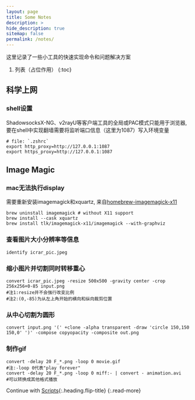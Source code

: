 ```yaml
---
layout: page
title: Some Notes
description: >
hide_description: true
sitemap: false
permalink: /notes/
---
```


这里记录了一些小工具的快速实现命令和问题解决方案

1. 列表（占位作用）
{:toc}

## 科学上网
### shell设置
ShadowsocksX-NG、v2rayU等客户端工具的全局或PAC模式只能用于浏览器, 要在shell中实现翻墙需要将监听端口信息（这里为1087）写入环境变量

~~~shell
# file: `.zshrc`
export http_proxy=http://127.0.0.1:1087
export https_proxy=http://127.0.0.1:1087
~~~

## Image Magic 
### mac无法执行display
需要重新安装imagemagick和xquartz, 来自[homebrew-imagemagick-x11](https://github.com/tlk/homebrew-imagemagick-x11)

	brew uninstall imagemagick # without X11 support
	brew install --cask xquartz
	brew install tlk/imagemagick-x11/imagemagick --with-graphviz

### 查看图片大小分辨率等信息

	identify icrar_pic.jpeg

### 缩小图片并切割同时转移重心

	convert icrar_pic.jpeg -resize 500x500 -gravity center -crop 256x256+0-85 input.png
	#注1:resize并不会强行改变比例
	#注2:(0,-85)为从左上角开始的横向和纵向裁剪位置

### 从中心切割为圆形
	
	convert input.png '(' +clone -alpha transparent -draw 'circle 150,150 150,0' ')' -compose copyopacity -composite out.png

### 制作gif
	
	convert -delay 20 F_*.png -loop 0 movie.gif
	#注:-loop 0代表"play forever"
	convert -delay 20 F_*.png -loop 0 miff:- | convert - animation.avi
	#可以转换成其他格式播放

Continue with [Scripts](scripts.md){:.heading.flip-title}
{:.read-more}


